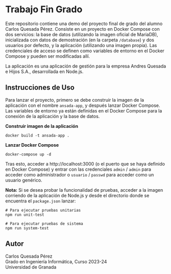 # Trabajo Fin Grado


Este repositorio contiene una demo del proyecto final de grado del alumno Carlos Quesada Pérez. Consiste en un proyecto en Docker Compose con dos servicios: la base de datos (utilizando la imagen oficial de MariaDB), inicializada con datos de demostración (en la carpeta `/database`) y dos usuarios por defecto, y la aplicación (utilizando una imagen propia). Las credenciales de acceso se definen como variables de entorno en el Docker Compose y pueden ser modificadas allí.


La aplicación es una aplicación de gestión para la empresa Andres Quesada e Hijos S.A., desarrollada en Node.js.

## Instrucciones de Uso

Para lanzar el proyecto, primero se debe construir la imagen de la aplicación con el nombre `ansada-app`, y después lanzar Docker Compose. Las variables de entorno ya están definidas en el Docker Compose para la conexión de la aplicación y la base de datos.

**Construir imagen de la aplicación**

    docker build -t ansada-app .

**Lanzar Docker Compose**

    docker-compose up -d

Tras esto, acceder a http://localhost:3000 (o el puerto que se haya definido en Docker Compose) y entrar con las credenciales `admin` / `admin` para acceder como administrador o `usuario` / `passwd` para acceder como un usuario genérico.

**Nota:** Si se desea probar la funcionalidad de pruebas, acceder a la imagen corriendo de la aplicación de Node.js y desde el directorio donde se encuentra el `package.json` lanzar:

    # Para ejecutar pruebas unitarias
    npm run unit-test

    # Para ejecutar pruebas de sistema
    npm run system-test

## Autor

Carlos Quesada Pérez <br />
Grado en Ingeniería Informática, Curso 2023-24  <br />
Universidad de Granada <br />
